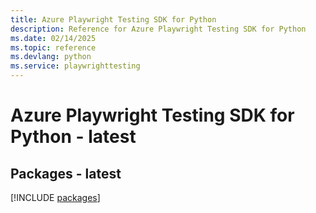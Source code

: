```yaml
---
title: Azure Playwright Testing SDK for Python
description: Reference for Azure Playwright Testing SDK for Python
ms.date: 02/14/2025
ms.topic: reference
ms.devlang: python
ms.service: playwrighttesting
---
```

# Azure Playwright Testing SDK for Python - latest
## Packages - latest
[!INCLUDE [packages](playwright-testing-index.md)]